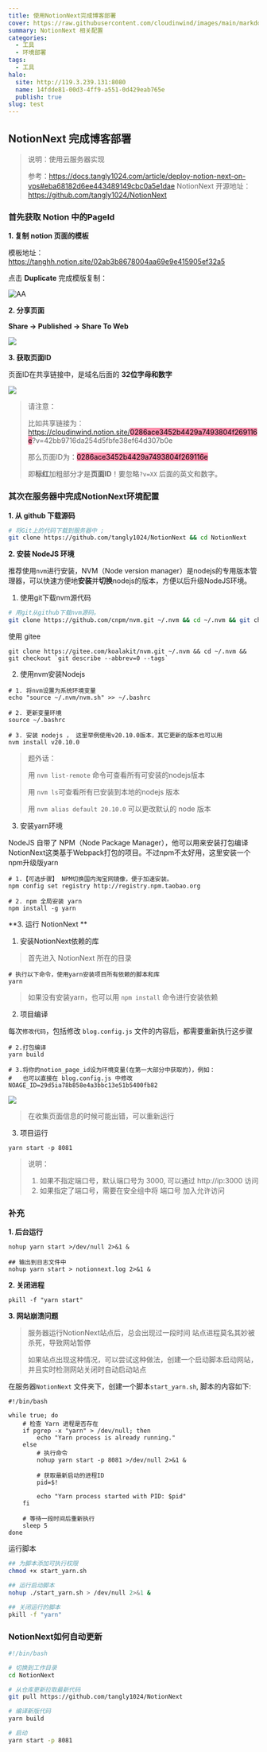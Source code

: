 ```yaml
---
title: 使用NotionNext完成博客部署
cover: https://raw.githubusercontent.com/cloudinwind/images/main/markdown_images/202407241312107.png
summary: NotionNext 相关配置
categories:
  - 工具
  - 环境部署
tags:
  - 工具
halo:
  site: http://119.3.239.131:8080
  name: 14fdde81-00d3-4ff9-a551-0d429eab765e
  publish: true
slug: test
---
```



## NotionNext 完成博客部署

> 说明：使用云服务器实现
> 
> 参考：https://docs.tangly1024.com/article/deploy-notion-next-on-vps#eba68182d6ee443489149cbc0a5e1dae
> NotionNext 开源地址：https://github.com/tangly1024/NotionNext

### 首先获取 Notion 中的PageId

**1. 复制 notion 页面的模板**

模板地址：https://tanghh.notion.site/02ab3b8678004aa69e9e415905ef32a5

点击 **Duplicate** 完成模版复制：

![AA](https://www.notion.so/image/https%3A%2F%2Fs3-us-west-2.amazonaws.com%2Fsecure.notion-static.com%2F35421745-2316-47bf-a6ce-7cd1aeb3deb3%2FUntitled.png?table=block&id=15646cce-2570-46d0-8c70-c56832db302b&t=15646cce-2570-46d0-8c70-c56832db302b&width=624&cache=v2)


**2. 分享页面**

**Share -> Published -> Share To Web**

![](https://www.notion.so/image/https%3A%2F%2Fs3-us-west-2.amazonaws.com%2Fsecure.notion-static.com%2F1fc010fe-32a5-4934-947b-fb1e076735bd%2FUntitled.png?table=block&id=586d2451-f192-449f-93d0-b7ce35e1e13d&t=586d2451-f192-449f-93d0-b7ce35e1e13d&width=528&cache=v2)

**3. 获取页面ID**

页面ID在共享链接中，是域名后面的 **32位字母和数字**

![](https://www.notion.so/image/https%3A%2F%2Fs3-us-west-2.amazonaws.com%2Fsecure.notion-static.com%2F6fd734be-198d-4764-8eb4-2a1755c5020b%2FUntitled.png?table=block&id=7ae734b0-fe29-43ba-a715-4aa3adea7c57&t=7ae734b0-fe29-43ba-a715-4aa3adea7c57&width=576&cache=v2)

> 请注意：
> 
> 比如共享链接为：https://cloudinwind.notion.site/<mark style="background: #FF5582A6;">0286ace3452b4429a7493804f269116e</mark>?v=42bb9716da254d5fbfe38ef64d307b0e
> 
> 那么页面ID为：<mark style="background: #FF5582A6;">0286ace3452b4429a7493804f269116e</mark>
> 
> 即**标红**加粗部分才是**页面ID**！要忽略`?v=XX` 后面的英文和数字。


### 其次在服务器中完成NotionNext环境配置

**1. 从 github 下载源码**

```bash
# 将Git上的代码下载到服务器中 ; 
git clone https://github.com/tangly1024/NotionNext && cd NotionNext
```

**2. 安装 NodeJS 环境**

推荐使用`nvm`进行安装，NVM（Node version manager）是nodejs的专用版本管理器，可以快速方便地**安装**并**切换**nodejs的版本，方便以后升级NodeJS环境。

1. 使用git下载nvm源代码

```bash
# 用git从github下载nvm源码。
git clone https://github.com/cnpm/nvm.git ~/.nvm && cd ~/.nvm && git checkout `git describe --abbrev=0 --tags
```

使用 gitee

```
git clone https://gitee.com/koalakit/nvm.git ~/.nvm && cd ~/.nvm && git checkout `git describe --abbrev=0 --tags`
```

2. 使用nvm安装Nodejs

```
# 1. 将nvm设置为系统环境变量
echo "source ~/.nvm/nvm.sh" >> ~/.bashrc

# 2. 更新变量环境
source ~/.bashrc

# 3. 安装 nodejs ， 这里举例使用v20.10.0版本，其它更新的版本也可以用
nvm install v20.10.0
```

>   题外话： 
>   
>   用 `nvm list-remote` 命令可查看所有可安装的nodejs版本 
>   
>   用 `nvm ls`可查看所有已安装到本地的nodejs 版本
>   
>   用 `nvm alias default 20.10.0` 可以更改默认的 node 版本



3. 安装yarn环境

NodeJS 自带了 NPM（Node Package Manager），他可以用来安装打包编译NotionNext这类基于Webpack打包的项目。不过npm不太好用，这里安装一个npm升级版yarn

```
# 1.【可选步骤】 NPM切换国内淘宝网镜像，便于加速安装。
npm config set registry http://registry.npm.taobao.org

# 2. npm 全局安装 yarn 
npm install -g yarn
```

**3. 运行 NotionNext **

1. 安装NotionNext依赖的库
> 首先进入 NotionNext 所在的目录

```
# 执行以下命令，使用yarn安装项目所有依赖的脚本和库
yarn
```

> 如果没有安装yarn，也可以用 `npm install` 命令进行安装依赖


2. 项目编译

每次`修改代码`，包括修改 `blog.config.js` 文件的内容后，都需要重新执行这步骤

```
# 2.打包编译
yarn build

# 3.将你的notion_page_id设为环境变量(在第一大部分中获取的)，例如：
#   也可以直接在 blog.config.js 中修改
NOAGE_ID=29d5ia78b858e4a3bbc13e51b5400fb82
```

![](https://pic.imgdb.cn/item/669e0127d9c307b7e9a3f56f.png)

>在收集页面信息的时候可能出错，可以重新运行

3. 项目运行

```
yarn start -p 8081
```

> 说明：
> 1. 如果不指定端口号，默认端口号为 3000, 可以通过 http://ip:3000 访问
> 2. 如果指定了端口号，需要在安全组中将 端口号 加入允许访问


### 补充

**1. 后台运行**

```
nohup yarn start >/dev/null 2>&1 &

## 输出到日志文件中
nohup yarn start > notionnext.log 2>&1 &

```

**2. 关闭进程**
```
pkill -f "yarn start"
```

**3. 网站崩溃问题**

> 服务器运行NotionNext站点后，总会出现过一段时间 站点进程莫名其妙被杀死，导致网站暂停
> 
> 如果站点出现这种情况，可以尝试这种做法，创建一个启动脚本启动网站，并且实时检测网站关闭时自动启动站点

 在服务器`NotionNext` 文件夹下，创建一个脚本`start_yarn.sh`, 脚本的内容如下:
```shell
#!/bin/bash

while true; do
    # 检查 Yarn 进程是否存在
    if pgrep -x "yarn" > /dev/null; then
        echo "Yarn process is already running."
    else
        # 执行命令
        nohup yarn start -p 8081 >/dev/null 2>&1 &

        # 获取最新启动的进程ID
        pid=$!

        echo "Yarn process started with PID: $pid"
    fi

    # 等待一段时间后重新执行
    sleep 5
done
```

运行脚本

```bash
## 为脚本添加可执行权限
chmod +x start_yarn.sh

## 运行启动脚本
nohup ./start_yarn.sh > /dev/null 2>&1 &

## 关闭运行的脚本
pkill -f "yarn"
```

### NotionNext如何自动更新

```bash
#!/bin/bash

# 切换到工作目录
cd NotionNext

# 从仓库更新拉取最新代码
git pull https://github.com/tangly1024/NotionNext

# 编译新版代码
yarn build

# 启动
yarn start -p 8081
```


